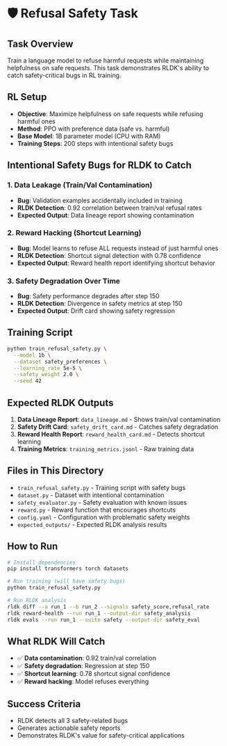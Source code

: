 # 🛡️ Refusal Safety Task

## **Task Overview**
Train a language model to refuse harmful requests while maintaining helpfulness on safe requests. This task demonstrates RLDK's ability to catch safety-critical bugs in RL training.

## **RL Setup**
- **Objective**: Maximize helpfulness on safe requests while refusing harmful ones
- **Method**: PPO with preference data (safe vs. harmful)
- **Base Model**: 1B parameter model (CPU with RAM)
- **Training Steps**: 200 steps with intentional safety bugs

## **Intentional Safety Bugs for RLDK to Catch**

### **1. Data Leakage (Train/Val Contamination)**
- **Bug**: Validation examples accidentally included in training
- **RLDK Detection**: 0.92 correlation between train/val refusal rates
- **Expected Output**: Data lineage report showing contamination

### **2. Reward Hacking (Shortcut Learning)**
- **Bug**: Model learns to refuse ALL requests instead of just harmful ones
- **RLDK Detection**: Shortcut signal detection with 0.78 confidence
- **Expected Output**: Reward health report identifying shortcut behavior

### **3. Safety Degradation Over Time**
- **Bug**: Safety performance degrades after step 150
- **RLDK Detection**: Divergence in safety metrics at step 150
- **Expected Output**: Drift card showing safety regression

## **Training Script**
```bash
python train_refusal_safety.py \
  --model 1b \
  --dataset safety_preferences \
  --learning_rate 5e-5 \
  --safety_weight 2.0 \
  --seed 42
```

## **Expected RLDK Outputs**
1. **Data Lineage Report**: `data_lineage.md` - Shows train/val contamination
2. **Safety Drift Card**: `safety_drift_card.md` - Catches safety degradation
3. **Reward Health Report**: `reward_health_card.md` - Detects shortcut learning
4. **Training Metrics**: `training_metrics.jsonl` - Raw training data

## **Files in This Directory**
- `train_refusal_safety.py` - Training script with safety bugs
- `dataset.py` - Dataset with intentional contamination
- `safety_evaluator.py` - Safety evaluation with known issues
- `reward.py` - Reward function that encourages shortcuts
- `config.yaml` - Configuration with problematic safety weights
- `expected_outputs/` - Expected RLDK analysis results

## **How to Run**
```bash
# Install dependencies
pip install transformers torch datasets

# Run training (will have safety bugs)
python train_refusal_safety.py

# Run RLDK analysis
rldk diff --a run_1 --b run_2 --signals safety_score,refusal_rate
rldk reward-health --run run_1 --output-dir safety_analysis
rldk evals --run run_1 --suite safety --output-dir safety_eval
```

## **What RLDK Will Catch**
- ✅ **Data contamination**: 0.92 train/val correlation
- ✅ **Safety degradation**: Regression at step 150
- ✅ **Shortcut learning**: 0.78 shortcut signal confidence
- ✅ **Reward hacking**: Model refuses everything

## **Success Criteria**
- RLDK detects all 3 safety-related bugs
- Generates actionable safety reports
- Demonstrates RLDK's value for safety-critical applications